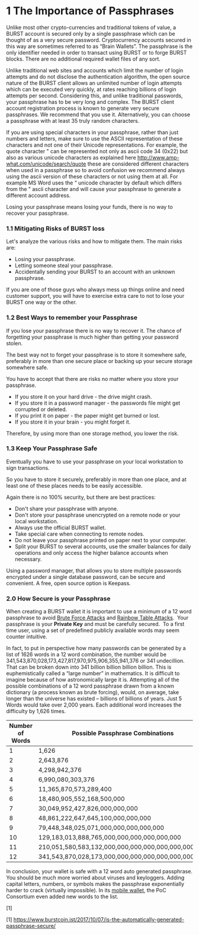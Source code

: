 <h1>
1 The Importance of Passphrases

</h1>
Unlike most other crypto-currencies and traditional tokens of value, a BURST account is secured only by a single passphrase which can be thought of as a very secure password. Cryptocurrency accounts secured in this way are sometimes referred to as “Brain Wallets”. The passphrase is the only identifier needed in order to transact using BURST or to forge BURST blocks. There are no additional required wallet files of any sort.

Unlike traditional web sites and accounts which limit the number of login attempts and do not disclose the authentication algorithm, the open source nature of the BURST client allows an unlimited number of login attempts which can be executed very quickly, at rates reaching billions of login attempts per second. Considering this, and unlike traditional passwords, your passphrase has to be very long and complex. The BURST client account registration process is known to generate very secure passphrases. We recommend that you use it. Alternatively, you can choose a passphrase with at least 35 truly random characters.

If you are using special characters in your passphrase, rather than just numbers and letters, make sure to use the ASCII representation of these characters and not one of their Unicode representations. For example, the quote character " can be represented not only as ascii code 34 (0x22) but also as various unicode characters as explained here <http://www.amp-what.com/unicode/search/quote> these are considered different characters when used in a passphrase so to avoid confusion we recommend always using the ascii version of these characters or not using them at all. For example MS Word uses the “ unicode character by default which differs from the " ascii character and will cause your passphrase to generate a different account address.

Losing your passphrase means losing your funds, there is no way to recover your passphrase.

<h3>
1.1 Mitigating Risks of BURST loss

</h3>
Let's analyze the various risks and how to mitigate them. The main risks are:

-   Losing your passphrase.
-   Letting someone steal your passphrase.
-   Accidentally sending your BURST to an account with an unknown passphrase.

If you are one of those guys who always mess up things online and need customer support, you will have to exercise extra care to not to lose your BURST one way or the other.

<h3>
1.2 Best Ways to remember your Passphrase

</h3>
If you lose your passphrase there is no way to recover it. The chance of forgetting your passphrase is much higher than getting your password stolen.

The best way not to forget your passphrase is to store it somewhere safe, preferably in more than one secure place or backing up your secure storage somewhere safe.

You have to accept that there are risks no matter where you store your passphrase.

-   If you store it on your hard drive - the drive might crash.
-   If you store it in a password manager - the passwords file might get corrupted or deleted.
-   If you print it on paper - the paper might get burned or lost.
-   If you store it in your brain - you might forget it.

Therefore, by using more than one storage method, you lower the risk.

<h3>
1.3 Keep Your Passphrase Safe

</h3>
Eventually you have to use your passphrase on your local workstation to sign transactions.

So you have to store it securely, preferably in more than one place, and at least one of these places needs to be easily accessible.

Again there is no 100% security, but there are best practices:

-   Don't share your passphrase with anyone.
-   Don't store your passphrase unencrypted on a remote node or your local workstation.
-   Always use the official BURST wallet.
-   Take special care when connecting to remote nodes.
-   Do not leave your passphrase printed on paper next to your computer.
-   Split your BURST to several accounts, use the smaller balances for daily operations and only access the higher balance accounts when necessary.

Using a password manager, that allows you to store multiple passwords encrypted under a single database password, can be secure and convenient. A free, open source option is Keepass.

### 2.0 How Secure is your Passphrase

When creating a BURST wallet it is important to use a minimum of a 12 word passphrase to avoid [Brute Force Attacks](wikipedia-brute-force-attack.md) and [Rainbow Table Attacks](wikipedia-rainbow-table.md).  Your passphrase is your **Private Key** and must be carefully secured.  To a first time user, using a set of predefined publicly available words may seem counter intuitive.

In fact, to put in perspective how many passwords can be generated by a list of 1626 words in a 12 word combination, the number would be 341,543,870,028,173,427,817,970,975,906,355,941,376 or 341 undecillion. That can be broken down into 341 billion billion billion billion. This is euphemistically called a “large number” in mathematics. It is difficult to imagine because of how astronomically large it is. Attempting all of the possible combinations of a 12 word passphrase drawn from a known dictionary (a process known as brute forcing), would, on average, take longer than the universe has existed – billions of billions of years. Just 5 Words would take over 2,000 years. Each additional word increases the difficulty by 1,626 times.

| Number of Words | Possible Passphrase Combinations                    |
|-----------------|-----------------------------------------------------|
| 1               | 1,626                                               |
| 2               | 2,643,876                                           |
| 3               | 4,298,942,376                                       |
| 4               | 6,990,080,303,376                                   |
| 5               | 11,365,870,573,289,400                              |
| 6               | 18,480,905,552,168,500,000                          |
| 7               | 30,049,952,427,826,000,000,000                      |
| 8               | 48,861,222,647,645,100,000,000,000                  |
| 9               | 79,448,348,025,071,000,000,000,000,000              |
| 10              | 129,183,013,888,765,000,000,000,000,000,000         |
| 11              | 210,051,580,583,132,000,000,000,000,000,000,000     |
| 12              | 341,543,870,028,173,000,000,000,000,000,000,000,000 |

In conclusion, your wallet is safe with a 12 word auto generated passphrase. You should be much more worried about viruses and keyloggers. Adding capital letters, numbers, or symbols makes the passphrase exponentially harder to crack (virtually impossible). In its [mobile wallet](https://play.google.com/store/apps/details?id=org.icewave.burstcoinwallet), the PoC Consortium even added new words to the list.

[1]

<references />

[1] <https://www.burstcoin.ist/2017/10/07/is-the-automatically-generated-passphrase-secure/>

